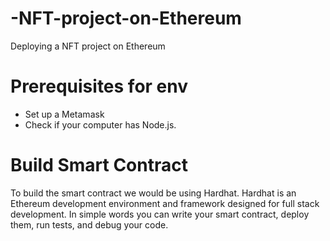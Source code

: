 # -NFT-project-on-Ethereum
Deploying a NFT project on Ethereum


# Prerequisites for env

- Set up a Metamask 
- Check if your computer has Node.js. 

# Build Smart Contract 

To build the smart contract we would be using Hardhat. Hardhat is an Ethereum development environment and framework designed for full stack development. In simple words you can write your smart contract, deploy them, run tests, and debug your code.

  
    
